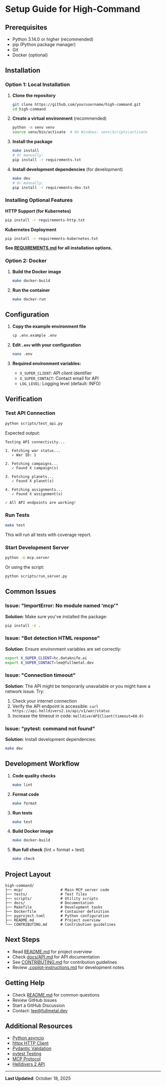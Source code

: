 # Setup Guide for High-Command

## Prerequisites

- Python 3.14.0 or higher (recommended)
- pip (Python package manager)
- Git
- Docker (optional)

## Installation

### Option 1: Local Installation

1. **Clone the repository**
   ```bash
   git clone https://github.com/yourusername/high-command.git
   cd high-command
   ```

2. **Create a virtual environment** (recommended)
   ```bash
   python -m venv venv
   source venv/bin/activate  # On Windows: venv\Scripts\activate
   ```

3. **Install the package**
   ```bash
   make install
   # Or manually:
   pip install -r requirements.txt
   ```

4. **Install development dependencies** (for development)
   ```bash
   make dev
   # Or manually:
   pip install -r requirements-dev.txt
   ```

### Installing Optional Features

**HTTP Support (for Kubernetes)**
```bash
pip install -r requirements-http.txt
```

**Kubernetes Deployment**
```bash
pip install -r requirements-kubernetes.txt
```

**See [REQUIREMENTS.md](../REQUIREMENTS.md) for all installation options.**

### Option 2: Docker

1. **Build the Docker image**
   ```bash
   make docker-build
   ```

2. **Run the container**
   ```bash
   make docker-run
   ```

## Configuration

1. **Copy the example environment file**
   ```bash
   cp .env.example .env
   ```

2. **Edit `.env` with your configuration**
   ```bash
   nano .env
   ```

3. **Required environment variables:**
   - `X_SUPER_CLIENT`: API client identifier
   - `X_SUPER_CONTACT`: Contact email for API
   - `LOG_LEVEL`: Logging level (default: INFO)

## Verification

### Test API Connection

```bash
python scripts/test_api.py
```

Expected output:
```
Testing API connectivity...

1. Fetching war status...
   ✓ War ID: 1

2. Fetching campaigns...
   ✓ Found X campaign(s)

3. Fetching planets...
   ✓ Found X planet(s)

4. Fetching assignments...
   ✓ Found X assignment(s)

✓ All API endpoints are working!
```

### Run Tests

```bash
make test
```

This will run all tests with coverage report.

### Start Development Server

```bash
python -m mcp.server
```

Or using the script:
```bash
python scripts/run_server.py
```

## Common Issues

### Issue: "ImportError: No module named 'mcp'"

**Solution**: Make sure you've installed the package:
```bash
pip install -e .
```

### Issue: "Bot detection HTML response"

**Solution**: Ensure environment variables are set correctly:
```bash
export X_SUPER_CLIENT=hc.dataknife.ai
export X_SUPER_CONTACT=lee@fullmetal.dev
```

### Issue: "Connection timeout"

**Solution**: The API might be temporarily unavailable or you might have a network issue. Try:
1. Check your internet connection
2. Verify the API endpoint is accessible: `curl https://api.helldivers2.io/api/v1/war/status`
3. Increase the timeout in code: `HelldiverAPIClient(timeout=60.0)`

### Issue: "pytest: command not found"

**Solution**: Install development dependencies:
```bash
make dev
```

## Development Workflow

1. **Code quality checks**
   ```bash
   make lint
   ```

2. **Format code**
   ```bash
   make format
   ```

3. **Run tests**
   ```bash
   make test
   ```

4. **Build Docker image**
   ```bash
   make docker-build
   ```

5. **Run full check** (lint + format + test)
   ```bash
   make check
   ```

## Project Layout

```
high-command/
├── mcp/                 # Main MCP server code
├── tests/               # Test files
├── scripts/             # Utility scripts
├── docs/                # Documentation
├── Makefile             # Development tasks
├── Dockerfile           # Container definition
├── pyproject.toml       # Python configuration
├── README.md            # Project overview
└── CONTRIBUTING.md      # Contribution guidelines
```

## Next Steps

- Read [README.md](README.md) for project overview
- Check [docs/API.md](docs/API.md) for API documentation
- See [CONTRIBUTING.md](CONTRIBUTING.md) for contribution guidelines
- Review [.copilot-instructions.md](.copilot-instructions.md) for development notes

## Getting Help

- Check [README.md](README.md) for common questions
- Review GitHub Issues
- Start a GitHub Discussion
- Contact: lee@fullmetal.dev

## Additional Resources

- [Python asyncio](https://docs.python.org/3/library/asyncio.html)
- [httpx HTTP Client](https://www.python-httpx.org/)
- [Pydantic Validation](https://docs.pydantic.dev/)
- [pytest Testing](https://docs.pytest.org/)
- [MCP Protocol](https://modelcontextprotocol.io/)
- [Helldivers 2 API](https://github.com/helldivers-2/api)

---

**Last Updated**: October 18, 2025
